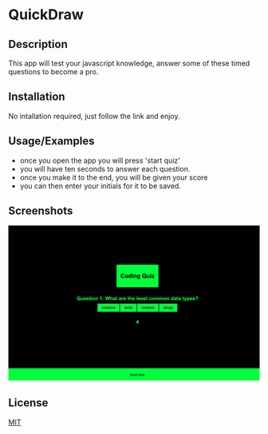 
# QuickDraw

## Description

This app will test your javascript knowledge, answer some of these timed questions to become a pro.

## Installation

No intallation required, just follow the link and enjoy.
    
## Usage/Examples

- once you open the app you will press 'start quiz'
- you will have ten seconds to answer each question.
- once you make it to the end, you will be given your score
- you can then enter your initials for it to be saved.


## Screenshots

![](screenshots/appscreenshot.png)


## License

[MIT](https://choosealicense.com/licenses/mit/)

